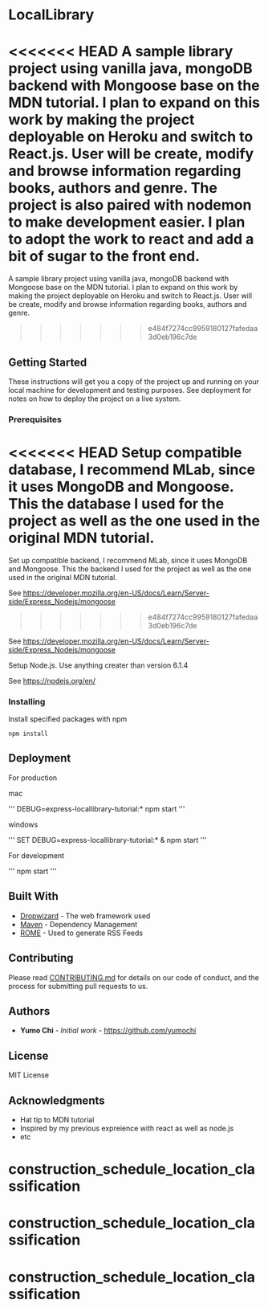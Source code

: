 # LocalLibrary
<<<<<<< HEAD
A sample library project using vanilla java, mongoDB backend with Mongoose base on the MDN tutorial. I plan to expand on this work by making the project deployable on Heroku and switch to React.js. User will be create, modify and browse information regarding books, authors and genre. The project is also paired with nodemon to make development easier. I plan to adopt the work to react and add a bit of sugar to the front end. 
=======
A sample library project using vanilla java, mongoDB backend with Mongoose base on the MDN tutorial. I plan to expand on this work by making the project deployable on Heroku and switch to React.js. User will be create, modify and browse information regarding books, authors and genre. 
>>>>>>> e484f7274cc9959180127fafedaa3d0eb196c7de

## Getting Started

These instructions will get you a copy of the project up and running on your local machine for development and testing purposes. See deployment for notes on how to deploy the project on a live system.

### Prerequisites

<<<<<<< HEAD
Setup compatible database, I recommend MLab, since it uses MongoDB and Mongoose. This the database I used for the project as well as the one used in the original MDN tutorial.
=======
Set up compatible backend, I recommend MLab, since it uses MongoDB and Mongoose. This the backend I used for the project as well as the one used in the original MDN tutorial.

See https://developer.mozilla.org/en-US/docs/Learn/Server-side/Express_Nodejs/mongoose
>>>>>>> e484f7274cc9959180127fafedaa3d0eb196c7de

See https://developer.mozilla.org/en-US/docs/Learn/Server-side/Express_Nodejs/mongoose

Setup Node.js. Use anything creater than version 6.1.4

See https://nodejs.org/en/

### Installing

Install specified packages with npm

```
npm install
```

## Deployment

For production

mac

'''
DEBUG=express-locallibrary-tutorial:* npm start
'''

windows

'''
SET DEBUG=express-locallibrary-tutorial:* & npm start
'''

For development

'''
npm start
'''

## Built With

* [Dropwizard](http://www.dropwizard.io/1.0.2/docs/) - The web framework used
* [Maven](https://maven.apache.org/) - Dependency Management
* [ROME](https://rometools.github.io/rome/) - Used to generate RSS Feeds

## Contributing

Please read [CONTRIBUTING.md](https://gist.github.com/PurpleBooth/b24679402957c63ec426) for details on our code of conduct, and the process for submitting pull requests to us.

## Authors

* **Yumo Chi** - *Initial work* - https://github.com/yumochi

## License
MIT License

## Acknowledgments

* Hat tip to MDN tutorial
* Inspired by my previous expreience with react as well as node.js
* etc
# construction_schedule_location_classification
# construction_schedule_location_classification
# construction_schedule_location_classification
